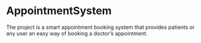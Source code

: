 # AppointmentSystem
The project is a smart appointment booking system that provides patients or any user an easy way of booking a doctor’s appointment. 
